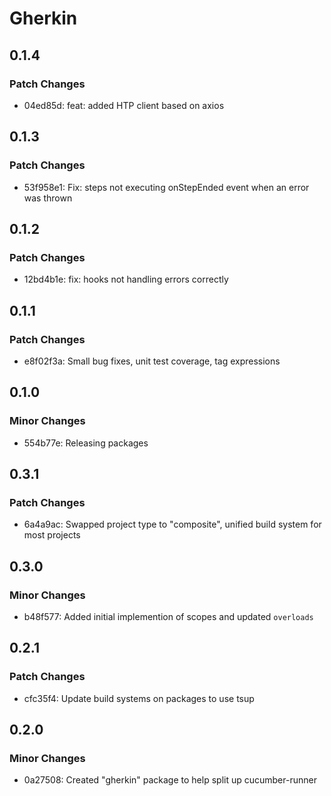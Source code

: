 # Gherkin

## 0.1.4

### Patch Changes

- 04ed85d: feat: added HTP client based on axios

## 0.1.3

### Patch Changes

- 53f958e1: Fix: steps not executing onStepEnded event when an error was thrown

## 0.1.2

### Patch Changes

- 12bd4b1e: fix: hooks not handling errors correctly

## 0.1.1

### Patch Changes

- e8f02f3a: Small bug fixes, unit test coverage, tag expressions

## 0.1.0

### Minor Changes

- 554b77e: Releasing packages

## 0.3.1

### Patch Changes

- 6a4a9ac: Swapped project type to "composite", unified build system for most projects

## 0.3.0

### Minor Changes

- b48f577: Added initial implemention of scopes and updated `overloads`

## 0.2.1

### Patch Changes

- cfc35f4: Update build systems on packages to use tsup

## 0.2.0

### Minor Changes

- 0a27508: Created "gherkin" package to help split up cucumber-runner
